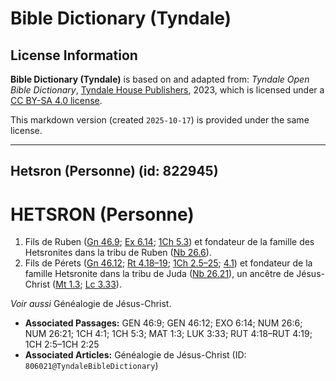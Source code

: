# Bible Dictionary (Tyndale)

## License Information

**Bible Dictionary (Tyndale)** is based on and adapted from: _Tyndale Open Bible Dictionary_, [Tyndale House Publishers](https://tyndaleopenresources.com/), 2023, which is licensed under a [CC BY-SA 4.0 license](https://creativecommons.org/licenses/by-sa/4.0/legalcode.en).

This markdown version (created `2025-10-17`) is provided under the same license.



--------------------------------

## Hetsron (Personne) (id: 822945)

HETSRON (Personne)
==================

1. Fils de Ruben ([Gn 46\.9](https://ref.ly/Gen46:9); [Ex 6\.14](https://ref.ly/Exod6:14); [1Ch 5\.3](https://ref.ly/1Chr5:3)) et fondateur de la famille des Hetsronites dans la tribu de Ruben ([Nb 26\.6](https://ref.ly/Num26:6)).
2. Fils de Pérets ([Gn 46\.12](https://ref.ly/Gen46:12); [Rt 4\.18–19](https://ref.ly/Ruth4:18-Ruth4:19); [1Ch 2\.5–25](https://ref.ly/1Chr2:5-1Chr2:25); [4\.1](https://ref.ly/1Chr4:1)) et fondateur de la famille Hetsronite dans la tribu de Juda ([Nb 26\.21](https://ref.ly/Num26:21)), un ancêtre de Jésus\-Christ ([Mt 1\.3](https://ref.ly/Matt1:3); [Lc 3\.33](https://ref.ly/Luke3:33)).

*Voir aussi* Généalogie de Jésus\-Christ.

* **Associated Passages:** GEN 46:9; GEN 46:12; EXO 6:14; NUM 26:6; NUM 26:21; 1CH 4:1; 1CH 5:3; MAT 1:3; LUK 3:33; RUT 4:18–RUT 4:19; 1CH 2:5–1CH 2:25
* **Associated Articles:** Généalogie de Jésus-Christ (ID: `806021@TyndaleBibleDictionary`)


